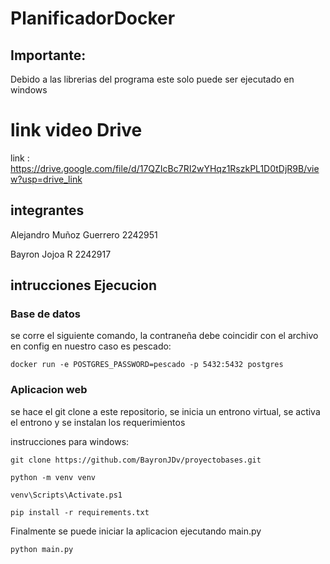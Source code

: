 # PlanificadorDocker
## Importante:
Debido a las librerias del programa este solo puede ser ejecutado en windows


# link video Drive

link : https://drive.google.com/file/d/17QZIcBc7RI2wYHqz1RszkPL1D0tDjR9B/view?usp=drive_link

## integrantes 

Alejandro Muñoz Guerrero 2242951

Bayron Jojoa R 2242917

## intrucciones Ejecucion

### Base de datos 

se corre el siguiente comando, la contraneña debe coincidir con el archivo en config en nuestro caso es pescado:

    docker run -e POSTGRES_PASSWORD=pescado -p 5432:5432 postgres

### Aplicacion web 

se hace el git clone a este repositorio, se inicia un entrono virtual, se activa el entrono  y se instalan los requerimientos

instrucciones para windows:

    git clone https://github.com/BayronJDv/proyectobases.git

    python -m venv venv 

    venv\Scripts\Activate.ps1

    pip install -r requirements.txt

Finalmente se puede iniciar la aplicacion ejecutando main.py 

    python main.py 
